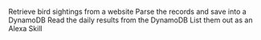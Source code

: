 Retrieve bird sightings from a website
Parse the records and save into a DynamoDB
Read the daily results from the DynamoDB
List them out as an Alexa Skill